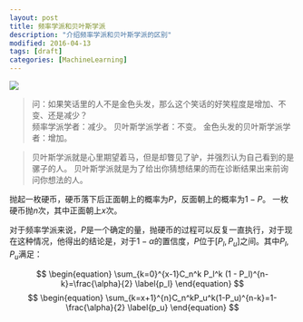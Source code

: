 ```yaml
---
layout: post
title: 频率学派和贝叶斯学派
description: "介绍频率学派和贝叶斯学派的区别"
modified: 2016-04-13
tags: [draft]
categories: [MachineLearning]
---
```

![](http://imgs.xkcd.com/comics/frequentists_vs_bayesians.png)

> 问：如果笑话里的人不是金色头发，那么这个笑话的好笑程度是增加、不变、还是减少？  
> 频率学派学者：减少。
> 贝叶斯学派学者：不变。 
> 金色头发的贝叶斯学派学者：增加。


> 贝叶斯学派就是心里期望着马，但是却瞥见了驴，并强烈认为自己看到的是骡子的人。
> 贝叶斯学派就是为了给出你猜想结果的而在诊断结果出来前询问你想法的人。

抛起一枚硬币，硬币落下后正面朝上的概率为$P$，反面朝上的概率为$1-P$。
一枚硬币抛$n$次，其中正面朝上$x$次。

对于频率学派来说，$P$是一个确定的量，抛硬币的过程可以反复一直执行，对于现在这种情况，他得出的结论是，对于$1-\alpha$的置信度，$P$位于$[P_l, P_u]$之间。其中$P_l,P_u$满足：

$$
\begin{equation}
\sum_{k=0}^{x-1}C_n^k P_l^k (1 - P_l)^{n-k}=\frac{\alpha}{2}
\label{p_l}
\end{equation}
$$
$$
\begin{equation}
\sum_{k=x+1}^{n}C_n^kP_u^k(1-P_u)^{n-k}=1-\frac{\alpha}{2}
\label{p_u}
\end{equation}
$$